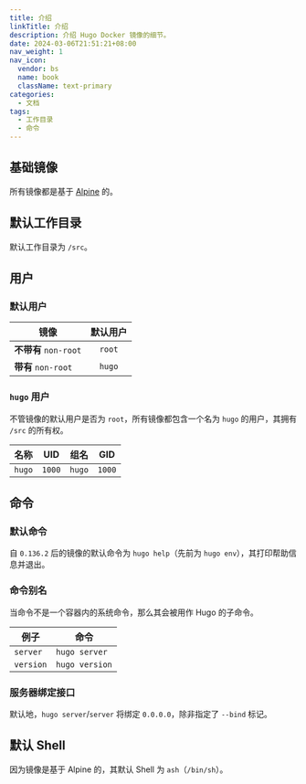 ```yaml
---
title: 介绍
linkTitle: 介绍
description: 介绍 Hugo Docker 镜像的细节。
date: 2024-03-06T21:51:21+08:00
nav_weight: 1
nav_icon:
  vendor: bs
  name: book
  className: text-primary
categories:
  - 文档
tags:
  - 工作目录
  - 命令
---
```


## 基础镜像

所有镜像都是基于 [Alpine](https://hub.docker.com/_/alpine) 的。

## 默认工作目录

默认工作目录为 `/src`。

## 用户

### 默认用户

| 镜像                 | 默认用户 |
| -------------------- | :-----: |
| **不带有** `non-root` | `root` |
| **带有** `non-root`   | `hugo` |

### `hugo` 用户

不管镜像的默认用户是否为 `root`，所有镜像都包含一个名为 `hugo` 的用户，其拥有 `/src` 的所有权。

| 名称   |  UID   |  组名  |  GID   |
| :----: | :----: | :----: | :----: |
| `hugo` | `1000` | `hugo` | `1000` |

## 命令

### 默认命令

自 `0.136.2` 后的镜像的默认命令为 `hugo help`（先前为 `hugo env`），其打印帮助信息并退出。

### 命令别名

当命令不是一个容器内的系统命令，那么其会被用作 Hugo 的子命令。

| 例子      | 命令           |
| --------- | -------------- |
| `server`  | `hugo server`  |
| `version` | `hugo version` |

### 服务器绑定接口

默认地，`hugo server`/`server` 将绑定 `0.0.0.0`，除非指定了 `--bind` 标记。

## 默认 Shell

因为镜像是基于 Alpine 的，其默认 Shell 为 `ash`（`/bin/sh`）。
